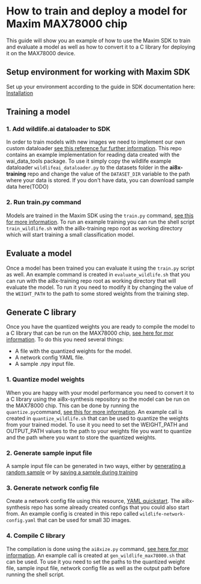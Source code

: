 # How to train and deploy a model for Maxim MAX78000 chip
This guide will show you an example of how to use the Maxim SDK to train and evaluate a model as well as how to convert
it to a C library for deploying it on the MAX78000 device.

## Setup environment for working with Maxim SDK
Set up your environment according to the guide in SDK documentation here: [Installation](https://github.com/MaximIntegratedAI/ai8x-training#installation)

## Training a model

### 1. Add wildlife.ai dataloader to SDK
In order to train models with new images we need to implement our own custom dataloader
[see this reference fur further information](https://github.com/MaximIntegratedAI/ai8x-training#data-loader).
This repo contains an example implementation for reading data created with the wai_data_tools package.
To use it simply copy the wildlife example dataloader ``wildlifeai_dataloader.py`` to the datasets folder in the
**ai8x-training** repo and change the value of the ``DATASET_DIR`` variable to the path where your data is stored.
If you don't have data, you can download sample data here(TODO)

### 2. Run train.py command
Models are trained in the Maxim SDK using the ``train.py`` command,
[see this for more information](https://github.com/MaximIntegratedAI/ai8x-training#training-script).
To run an example training you can run the shell script ``train_wildlife.sh`` with the ai8x-training repo root as
working directory which will start training a small classification model.

## Evaluate a model
Once a model has been trained you can evaluate it using the ``train.py`` script as well.
An example command is created in ``evaluate_wildlife.sh`` that you can run with the ai8x-training repo root as
working directory that will evaluate the model. To run it you need to modify it by changing the value of the
``WEIGHT_PATH`` to the path to some stored weights from the training step.

## Generate C library
Once you have the quantized weights you are ready to compile the model to a C library that can be run on the MAX78000
chip, [see here for mor information](https://github.com/MaximIntegratedAI/ai8x-training#network-loader-ai8xize).
To do this you need several things:
- A file with the quantized weights for the model.
- A network config YAML file.
- A sample .npy input file.

### 1. Quantize model weights
When you are happy with your model performance you need to convert it to a C library using the ai8x-synthesis
repository so the model can be run on the MAX78000 chip. This can be done by running the ``quantize.py``command,
[see this for more information](https://github.com/MaximIntegratedAI/ai8x-training#quantization).
An example call is created in ``quantize_wildlife.sh`` that can be used to quantize the weights from your trained model.
To use it you need to set the WEIGHT_PATH and OUTPUT_PATH values to the path to your weights file you want to quantize
and the path where you want to store the quantized weights.

### 2. Generate sample input file
A sample input file can be generated in two ways, either by
[generating a random sample](https://github.com/MaximIntegratedAI/ai8x-training#generating-a-random-sample-input) or by
[saving a sample during training](https://github.com/MaximIntegratedAI/ai8x-training#saving-a-sample-input-from-training-data)

### 3. Generate network config file
Create a network config file using this resource,
[YAML quickstart](https://github.com/MaximIntegratedAI/MaximAI_Documentation/blob/master/Guides/YAML%20Quickstart.md).
The ai8x-synthesis repo has some already created configs that you could also start from.
An example config is created in this repo called ``wildlife-network-config.yaml`` that can be used for small 3D images.

### 4. Compile C library
The compilation is done using the ``ai8xize.py`` command,
[see here for mor information](https://github.com/MaximIntegratedAI/ai8x-training#network-loader-ai8xize).
An example call is created at ``gen_wildlife_max78000.sh`` that can be used. To use it you need to set the paths to
the quantized weight file, sample input file, network config file as well as the output path before running the shell script.
